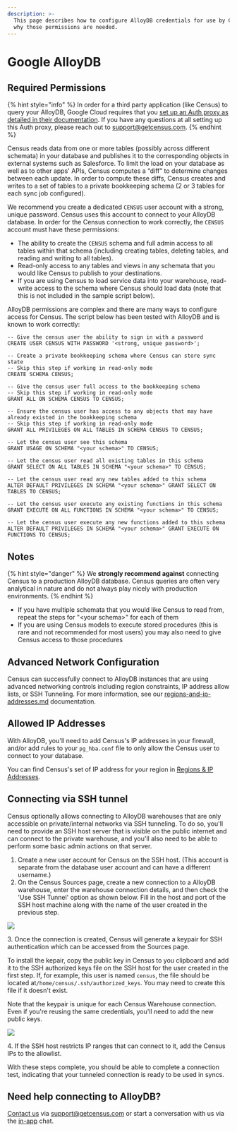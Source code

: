 ```yaml
---
description: >-
  This page describes how to configure AlloyDB credentials for use by Census and
  why those permissions are needed.
---
```


# Google AlloyDB

## Required Permissions

{% hint style="info" %}
In order for a third party application (like Census) to query your AlloyDB, Google Cloud requires that you [set up an Auth proxy as detailed in their documentation](https://cloud.google.com/alloydb/docs/auth-proxy/overview). If you have any questions at all setting up this Auth proxy, please reach out to [support@getcensus.com](mailto:support@getcensus.com).
{% endhint %}

Census reads data from one or more tables (possibly across different schemata) in your database and publishes it to the corresponding objects in external systems such as Salesforce. To limit the load on your database as well as to other apps' APIs, Census computes a “diff” to determine changes between each update. In order to compute these diffs, Census creates and writes to a set of tables to a private bookkeeping schema (2 or 3 tables for each sync job configured).

We recommend you create a dedicated `CENSUS` user account with a strong, unique password. Census uses this account to connect to your AlloyDB database. In order for the Census connection to work correctly, the `CENSUS` account must have these permissions:

* The ability to create the `CENSUS` schema and full admin access to all tables within that schema (including creating tables, deleting tables, and reading and writing to all tables).
* Read-only access to any tables and views in any schemata that you would like Census to publish to your destinations.
* If you are using Census to load service data into your warehouse, read-write access to the schema where Census should load data (note that this is not included in the sample script below).

AlloyDB permissions are complex and there are many ways to configure access for Census. The script below has been tested with AlloyDB and is known to work correctly:

```
-- Give the census user the ability to sign in with a password
CREATE USER CENSUS WITH PASSWORD '<strong, unique password>';

-- Create a private bookkeeping schema where Census can store sync state
-- Skip this step if working in read-only mode
CREATE SCHEMA CENSUS;

-- Give the census user full access to the bookkeeping schema
-- Skip this step if working in read-only mode
GRANT ALL ON SCHEMA CENSUS TO CENSUS;

-- Ensure the census user has access to any objects that may have already existed in the bookkeeping schema
-- Skip this step if working in read-only mode
GRANT ALL PRIVILEGES ON ALL TABLES IN SCHEMA CENSUS TO CENSUS;

-- Let the census user see this schema
GRANT USAGE ON SCHEMA "<your schema>" TO CENSUS;

-- Let the census user read all existing tables in this schema
GRANT SELECT ON ALL TABLES IN SCHEMA "<your schema>" TO CENSUS;

-- Let the census user read any new tables added to this schema
ALTER DEFAULT PRIVILEGES IN SCHEMA "<your schema>" GRANT SELECT ON TABLES TO CENSUS;

-- Let the census user execute any existing functions in this schema
GRANT EXECUTE ON ALL FUNCTIONS IN SCHEMA "<your schema>" TO CENSUS;

-- Let the census user execute any new functions added to this schema
ALTER DEFAULT PRIVILEGES IN SCHEMA "<your schema>" GRANT EXECUTE ON FUNCTIONS TO CENSUS;
```

## Notes

{% hint style="danger" %}
We **strongly recommend against** connecting Census to a production AlloyDB database. Census queries are often very analytical in nature and do not always play nicely with production environments.
{% endhint %}

* If you have multiple schemata that you would like Census to read from, repeat the steps for "\<your schema>" for each of them
* If you are using Census models to execute stored procedures (this is rare and not recommended for most users) you may also need to give Census access to those procedures

## Advanced Network Configuration

Census can successfully connect to AlloyDB instances that are using advanced networking controls including region constraints, IP address allow lists, or SSH Tunneling. For more information, see our [regions-and-ip-addresses.md](../basics/security-and-privacy/regions-and-ip-addresses.md "mention") documentation.

## Allowed IP Addresses

With AlloyDB, you'll need to add Census's IP addresses in your firewall, and/or add rules to your `pg_hba.conf` file to only allow the Census user to connect to your database.

You can find Census's set of IP address for your region in [Regions & IP Addresses](../basics/security-and-privacy/regions-and-ip-addresses.md#ip-addresses).

## Connecting via SSH tunnel

Census optionally allows connecting to AlloyDB warehouses that are only accessible on private/internal networks via SSH tunneling. To do so, you'll need to provide an SSH host server that is visible on the public internet and can connect to the private warehouse, and you'll also need to be able to perform some basic admin actions on that server.

1. Create a new user account for Census on the SSH host. (This account is separate from the database user account and can have a different username.)
2. On the Census Sources page, create a new connection to a AlloyDB warehouse, enter the warehouse connection details, and then check the 'Use SSH Tunnel' option as shown below. Fill in the host and port of the SSH host machine along with the name of the user created in the previous step.

![](../.gitbook/assets/redshift\_pg\_1.png)

3\. Once the connection is created, Census will generate a keypair for SSH authentication which can be accessed from the Sources page.

To install the kepair, copy the public key in Census to you clipboard and add it to the SSH authorized keys file on the SSH host for the user created in the first step. If, for example, this user is named `census`, the file should be located at`/home/census/.ssh/authorized_keys`. You may need to create this file if it doesn't exist.

Note that the keypair is unique for each Census Warehouse connection. Even if you're reusing the same credentials, you'll need to add the new public keys.

![](../.gitbook/assets/redshift\_pg\_2.png)

4\. If the SSH host restricts IP ranges that can connect to it, add the Census IPs to the allowlist.

With these steps complete, you should be able to complete a connection test, indicating that your tunneled connection is ready to be used in syncs.

## Need help connecting to AlloyDB?

[Contact us](mailto:support@getcensus.com) via support@getcensus.com or start a conversation with us via the [in-app](https://app.getcensus.com) chat.
